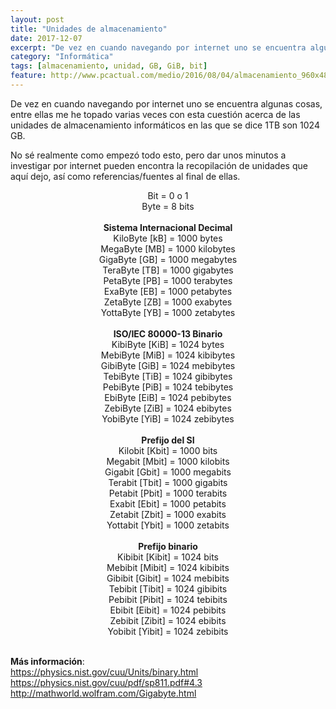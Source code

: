 ```yaml
---
layout: post
title: "Unidades de almacenamiento"
date: 2017-12-07
excerpt: "De vez en cuando navegando por internet uno se encuentra algunas cosas, en las que se dice 1TB son 1024 GB, no sé realmente como empezó todo esto..."
category: "Informática"
tags: [almacenamiento, unidad, GB, GiB, bit]
feature: http://www.pcactual.com/medio/2016/08/04/almacenamiento_960x486_323ba89d.jpg
---
```


De vez en cuando navegando por internet uno se encuentra algunas cosas, entre ellas me he topado varias veces con esta cuestión acerca de las unidades de almacenamiento informáticos en las que se dice 1TB son 1024 GB.

No sé realmente como empezó todo esto, pero dar unos minutos a investigar por internet pueden encontra la recopilación de unidades que aquí dejo, así como referencias/fuentes al final de ellas.<br>

<div align="center">
	Bit = 0 o 1<br>
	Byte = 8 bits<br>
	<br>
	<b>Sistema Internacional Decimal</b><br>
	KiloByte [kB] = 1000 bytes<br>
	MegaByte [MB] = 1000 kilobytes<br>
	GigaByte [GB] = 1000 megabytes<br>  
	TeraByte [TB] = 1000 gigabytes<br>  
	PetaByte [PB] = 1000 terabytes<br>  
	ExaByte [EB] = 1000 petabytes<br>  
	ZetaByte [ZB] = 1000 exabytes<br>  
	YottaByte [YB] = 1000 zetabytes<br>  
	<br>
	<b>ISO/IEC 80000-13 Binario</b><br>  
	KibiByte [KiB] = 1024 bytes<br>  
	MebiByte [MiB] = 1024 kibibytes<br>  
	GibiByte [GiB] = 1024 mebibytes<br>  
	TebiByte [TiB] = 1024 gibibytes<br>  
	PebiByte [PiB] = 1024 tebibytes<br>  
	EbiByte [EiB] = 1024 pebibytes<br>  
	ZebiByte [ZiB] = 1024 ebibytes<br>  
	YobiByte [YiB] = 1024 zebibytes<br>
	<br>
	<b>Prefijo del SI</b><br>
	Kilobit [Kbit] = 1000 bits<br>  
	Megabit [Mbit] = 1000 kilobits<br>  
	Gigabit [Gbit] = 1000 megabits<br>  
	Terabit [Tbit] = 1000 gigabits<br>  
	Petabit [Pbit] = 1000 terabits<br>  
	Exabit [Ebit] = 1000 petabits<br>  
	Zetabit [Zbit] = 1000 exabits<br>  
	Yottabit [Ybit] = 1000 zetabits<br>  
	<br>
	<b>Prefijo binario</b><br>  
	Kibibit [Kibit] = 1024 bits<br>  
	Mebibit [Mibit] = 1024 kibibits<br>  
	Gibibit [Gibit] = 1024 mebibits<br>  
	Tebibit [Tibit] = 1024 gibibits<br>  
	Pebibit [Pibit] = 1024 tebibits<br>  
	Ebibit [Eibit] = 1024 pebibits<br>  
	Zebibit [Zibit] = 1024 ebibits<br>  
	Yobibit [Yibit]	= 1024 zebibits<br>  
</div>
<br>

<b>Más información</b>:<br>
https://physics.nist.gov/cuu/Units/binary.html<br>
https://physics.nist.gov/cuu/pdf/sp811.pdf#4.3<br>
http://mathworld.wolfram.com/Gigabyte.html<br>
